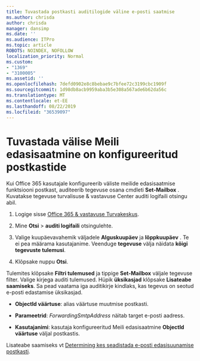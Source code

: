 ```yaml
---
title: Tuvastada postkasti auditilogide väline e-posti saatmise
ms.author: chrisda
author: chrisda
manager: dansimp
ms.date: ''
ms.audience: ITPro
ms.topic: article
ROBOTS: NOINDEX, NOFOLLOW
localization_priority: Normal
ms.custom:
- "1369"
- "3100005"
ms.assetid: ''
ms.openlocfilehash: 7defd0902e8c8bebae9c7bfee72c3199cbc1909f
ms.sourcegitcommit: 1d98db8acb9959aba3b5e308a567ade6b62da56c
ms.translationtype: MT
ms.contentlocale: et-EE
ms.lasthandoff: 08/22/2019
ms.locfileid: "36539097"
---
```

# <a name="identify-when-external-email-forwarding-is-configured-on-mailboxes"></a>Tuvastada välise Meili edasisaatmine on konfigureeritud postkastide

Kui Office 365 kasutajale konfigureerib väliste meilide edasisaatmise funktsiooni postkast, auditeerib tegevuse osana cmdleti **Set-Mailbox** . Kuvatakse tegevuse turvalisuse & vastavuse Center auditi logifaili otsingu abil.

1. Logige sisse [Office 365 & vastavuse Turvakeskus](https://protection.office.com/).

2. Mine **Otsi** > **auditi logifaili** otsingulehte.

3. Valige kuupäevavahemik väljadele **Alguskuupäev** ja **lõppkuupäev** . Te ei pea määrama kasutajanime. Veenduge **tegevuse** välja näidata **kõigi tegevuste tulemusi**.

4. Klõpsake nuppu **Otsi**.

Tulemites klõpsake **Filtri tulemused** ja tippige **Set-Mailbox** väljale tegevuse filter. Valige kirjega auditi tulemused. Hüpik **üksikasjad** klõpsake **Lisateabe saamiseks**. Sa pead vaatama iga auditikirje kindlaks, kas tegevus on seotud e-posti edastamise üksikasjad.

- **ObjectId väärtuse**: alias väärtuse muutmise postkasti.

- **Parameetrid**: _ForwardingSmtpAddress_ näitab target e-posti aadress.

- **Kasutajanimi**: kasutaja konfigureeritud Meili edasisaatmine **ObjectId väärtuse** väljal postkastis.

Lisateabe saamiseks vt [Determining kes seadistada e-posti edasisuunamise postkasti](https://docs.microsoft.com/office365/securitycompliance/auditing-troubleshooting-scenarios#determining-who-set-up-email-forwarding-for-a-mailbox).

